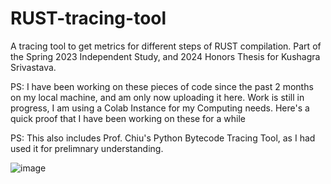 # RUST-tracing-tool
A tracing tool to get metrics for different steps of RUST compilation. Part of the Spring 2023 Independent Study, and 2024 Honors Thesis for Kushagra Srivastava.


PS: I have been working on these pieces of code since the past 2 months on my local machine, and am only now uploading it here. Work is still in progress, I am using a Colab Instance for my Computing needs. Here's a quick proof that I have been working on these for a while

PS: This also includes Prof. Chiu's Python Bytecode Tracing Tool, as I had used it for prelimnary understanding.

![image](https://user-images.githubusercontent.com/73229775/233901051-419ab20a-3b77-48c7-bbb5-ada36019fbb8.png)
